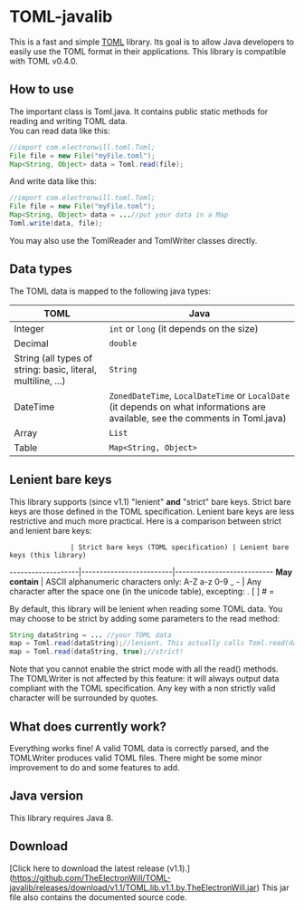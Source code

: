 # TOML-javalib
This is a fast and simple [TOML](https://github.com/toml-lang/toml) library.
Its goal is to allow Java developers to easily use the TOML format in their applications.
This library is compatible with TOML v0.4.0.

## How to use
The important class is Toml.java. It contains public static methods for reading and writing TOML data.  
You can read data like this:
```java
//import com.electronwill.toml.Toml;
File file = new File("myFile.toml");
Map<String, Object> data = Toml.read(file);
```

And write data like this:
```java
//import com.electronwill.toml.Toml;
File file = new File("myFile.toml");
Map<String, Object> data = ...//put your data in a Map
Toml.write(data, file);
```

You may also use the TomlReader and TomlWriter classes directly.

## Data types
The TOML data is mapped to the following java types:

TOML | Java
---- | ----
Integer | `int` or `long` (it depends on the size)
Decimal | `double`
String (all types of string: basic, literal, multiline, ...) | `String`
DateTime | `ZonedDateTime`, `LocalDateTime` or `LocalDate` (it depends on what informations are available, see the comments in Toml.java)
Array | `List`
Table | `Map<String, Object>`

## Lenient bare keys
This library supports (since v1.1) "lenient" **and** "strict" bare keys. Strict bare keys are those defined in the TOML specification. Lenient bare keys are less restrictive and much more practical. Here is a comparison between strict and lenient bare keys:

                   | Strict bare keys (TOML specification) | Lenient bare keys (this library)
-------------------|-------------------------|---------------------------
**May contain** | ASCII alphanumeric characters only: A-Z a-z 0-9 _ -   | Any character after the space one (in the unicode table), excepting: . [ ] # =

By default, this library will be lenient when reading some TOML data. You may choose to be strict by adding some parameters to the read method:
```java
String dataString = ... //your TOML data
map = Toml.read(dataString);//lenient. This actually calls Toml.read(dataString, false)
map = Toml.read(dataString, true);//strict!
```
Note that you cannot enable the strict mode with all the read() methods.  
The TOMLWriter is not affected by this feature: it will always output data compliant with the TOML specification. Any key with a non strictly valid character will be surrounded by quotes.

## What does currently work?
Everything works fine! A valid TOML data is correctly parsed, and the TOMLWriter produces valid TOML files. There might be some minor improvement to do and some features to add.

## Java version
This library requires Java 8.

## Download
[Click here to download the latest release (v1.1).] (https://github.com/TheElectronWill/TOML-javalib/releases/download/v1.1/TOML.lib.v1.1.by.TheElectronWill.jar)
 This jar file also contains the documented source code.
